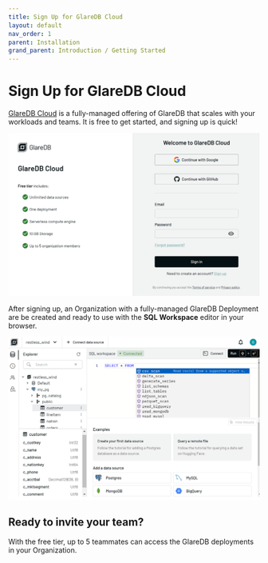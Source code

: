 ```yaml
---
title: Sign Up for GlareDB Cloud
layout: default
nav_order: 1
parent: Installation
grand_parent: Introduction / Getting Started
---
```


# Sign Up for GlareDB Cloud

[GlareDB Cloud] is a fully-managed offering of GlareDB that scales with your
workloads and teams. It is free to get started, and signing up is quick!

![Sign-in]

<!-- TODO: link to pages once they're written -->

After signing up, an Organization with a fully-managed GlareDB Deployment are be
created and ready to use with the **SQL Workspace** editor in your browser.

![Editor]

## Ready to invite your team?

With the free tier, up to 5 teammates can access the GlareDB deployments in your Organization.

<!--
    Refer to [todo] for more information on managing your organization and
    users.
-->

[GlareDB Cloud]: https://console.glaredb.com
[Sign-in]: /assets/images/introduction/installation/signin.png
[Editor]: /assets/images/introduction/installation/sql_workspace.png
